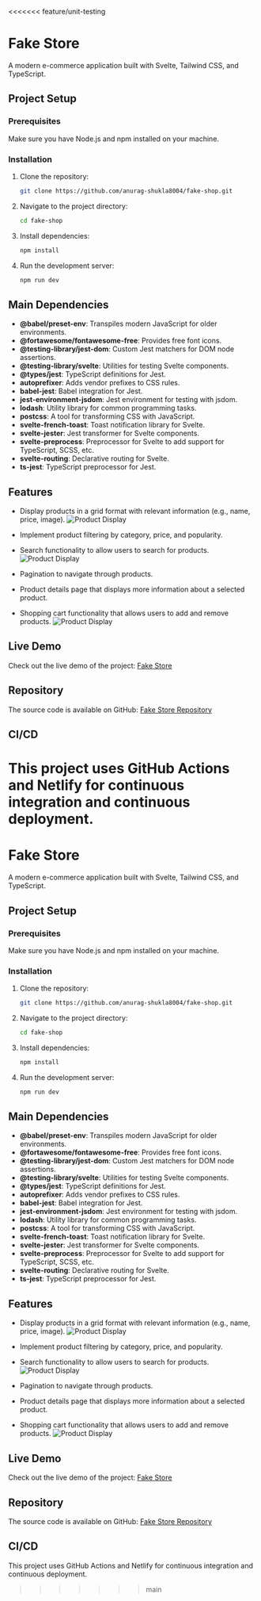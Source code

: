 <<<<<<< feature/unit-testing
# Fake Store

A modern e-commerce application built with Svelte, Tailwind CSS, and TypeScript.

## Project Setup

### Prerequisites

Make sure you have Node.js and npm installed on your machine.

### Installation

1. Clone the repository:

    ```sh
    git clone https://github.com/anurag-shukla8004/fake-shop.git
    ```

2. Navigate to the project directory:

    ```sh
    cd fake-shop
    ```

3. Install dependencies:

    ```sh
    npm install
    ```

4. Run the development server:

    ```sh
    npm run dev
    ```

## Main Dependencies

- **@babel/preset-env**: Transpiles modern JavaScript for older environments.
- **@fortawesome/fontawesome-free**: Provides free font icons.
- **@testing-library/jest-dom**: Custom Jest matchers for DOM node assertions.
- **@testing-library/svelte**: Utilities for testing Svelte components.
- **@types/jest**: TypeScript definitions for Jest.
- **autoprefixer**: Adds vendor prefixes to CSS rules.
- **babel-jest**: Babel integration for Jest.
- **jest-environment-jsdom**: Jest environment for testing with jsdom.
- **lodash**: Utility library for common programming tasks.
- **postcss**: A tool for transforming CSS with JavaScript.
- **svelte-french-toast**: Toast notification library for Svelte.
- **svelte-jester**: Jest transformer for Svelte components.
- **svelte-preprocess**: Preprocessor for Svelte to add support for TypeScript, SCSS, etc.
- **svelte-routing**: Declarative routing for Svelte.
- **ts-jest**: TypeScript preprocessor for Jest.

## Features

- Display products in a grid format with relevant information (e.g., name, price, image).
![Product Display](https://github.com/anurag-shukla8004/fake-shop/blob/main/static/Screenshot%202024-06-17%20at%201.12.36%E2%80%AFPM.png)
- Implement product filtering by category, price, and popularity.

- Search functionality to allow users to search for products.
![Product Display](https://github.com/anurag-shukla8004/fake-shop/blob/main/static/Screenshot%202024-06-17%20at%201.15.06%E2%80%AFPM.png) 
- Pagination to navigate through products.
- Product details page that displays more information about a selected product.
- Shopping cart functionality that allows users to add and remove products.
![Product Display](https://github.com/anurag-shukla8004/fake-shop/blob/main/static/Screenshot%202024-06-17%20at%201.12.59%E2%80%AFPM.png)



## Live Demo

Check out the live demo of the project: [Fake Store](https://elegant-basbousa-956151.netlify.app)

## Repository

The source code is available on GitHub: [Fake Store Repository](https://github.com/anurag-shukla8004/fake-shop)

## CI/CD

This project uses GitHub Actions and Netlify for continuous integration and continuous deployment.
=======
# Fake Store

A modern e-commerce application built with Svelte, Tailwind CSS, and TypeScript.

## Project Setup

### Prerequisites

Make sure you have Node.js and npm installed on your machine.

### Installation

1. Clone the repository:

    ```sh
    git clone https://github.com/anurag-shukla8004/fake-shop.git
    ```

2. Navigate to the project directory:

    ```sh
    cd fake-shop
    ```

3. Install dependencies:

    ```sh
    npm install
    ```

4. Run the development server:

    ```sh
    npm run dev
    ```

## Main Dependencies

- **@babel/preset-env**: Transpiles modern JavaScript for older environments.
- **@fortawesome/fontawesome-free**: Provides free font icons.
- **@testing-library/jest-dom**: Custom Jest matchers for DOM node assertions.
- **@testing-library/svelte**: Utilities for testing Svelte components.
- **@types/jest**: TypeScript definitions for Jest.
- **autoprefixer**: Adds vendor prefixes to CSS rules.
- **babel-jest**: Babel integration for Jest.
- **jest-environment-jsdom**: Jest environment for testing with jsdom.
- **lodash**: Utility library for common programming tasks.
- **postcss**: A tool for transforming CSS with JavaScript.
- **svelte-french-toast**: Toast notification library for Svelte.
- **svelte-jester**: Jest transformer for Svelte components.
- **svelte-preprocess**: Preprocessor for Svelte to add support for TypeScript, SCSS, etc.
- **svelte-routing**: Declarative routing for Svelte.
- **ts-jest**: TypeScript preprocessor for Jest.

## Features

- Display products in a grid format with relevant information (e.g., name, price, image).
![Product Display](https://github.com/anurag-shukla8004/fake-shop/blob/main/static/Screenshot%202024-06-17%20at%201.12.36%E2%80%AFPM.png)
- Implement product filtering by category, price, and popularity.

- Search functionality to allow users to search for products.
![Product Display](https://github.com/anurag-shukla8004/fake-shop/blob/main/static/Screenshot%202024-06-17%20at%201.15.06%E2%80%AFPM.png) 
- Pagination to navigate through products.
- Product details page that displays more information about a selected product.
- Shopping cart functionality that allows users to add and remove products.
![Product Display](https://github.com/anurag-shukla8004/fake-shop/blob/main/static/Screenshot%202024-06-17%20at%201.12.59%E2%80%AFPM.png)



## Live Demo

Check out the live demo of the project: [Fake Store](https://elegant-basbousa-956151.netlify.app)

## Repository

The source code is available on GitHub: [Fake Store Repository](https://github.com/anurag-shukla8004/fake-shop)

## CI/CD

This project uses GitHub Actions and Netlify for continuous integration and continuous deployment.
>>>>>>> main
